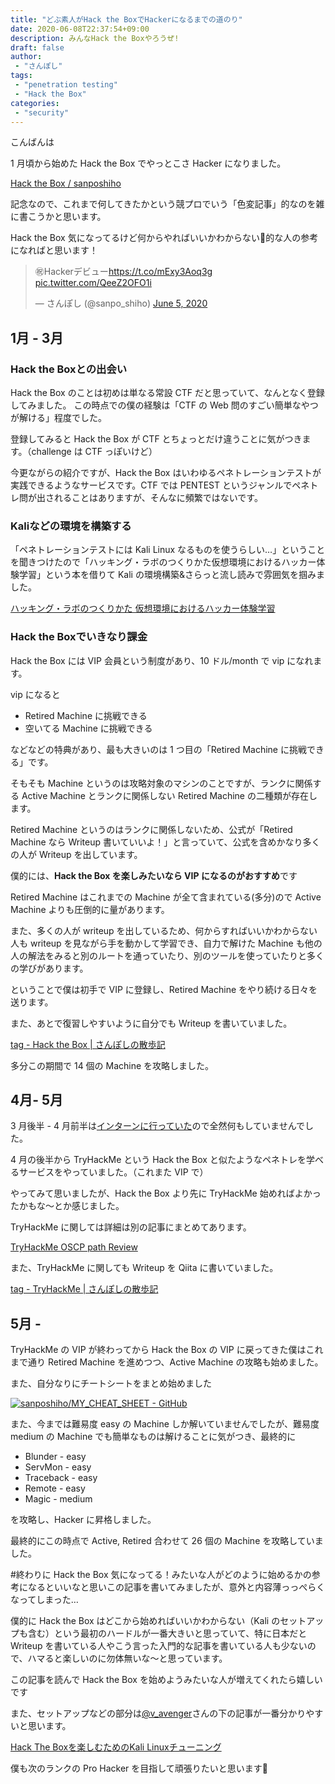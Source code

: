 ```yaml
---
title: "どぶ素人がHack the BoxでHackerになるまでの道のり"
date: 2020-06-08T22:37:54+09:00
description: みんなHack the Boxやろうぜ!
draft: false
author:
 - "さんぽし"
tags:
 - "penetration testing"
 - "Hack the Box"
categories:
 - "security"
---
```


こんばんは

1 月頃から始めた Hack the Box でやっとこさ Hacker になりました。

[Hack the Box / sanposhiho](https://www.hackthebox.eu/profile/247307)

記念なので、これまで何してきたかという競プロでいう「色変記事」的なのを雑に書こうかと思います。

Hack the Box 気になってるけど何からやればいいかわからない🤔的な人の参考になればと思います！

<blockquote class="twitter-tweet"><p lang="ja" dir="ltr">㊗️Hackerデビュー<a href="https://t.co/mExy3Aoq3g">https://t.co/mExy3Aoq3g</a> <a href="https://t.co/QeeZ2OFO1i">pic.twitter.com/QeeZ2OFO1i</a></p>&mdash; さんぽし (@sanpo_shiho) <a href="https://twitter.com/sanpo_shiho/status/1269045729911164928?ref_src=twsrc%5Etfw">June 5, 2020</a></blockquote> <script async src="https://platform.twitter.com/widgets.js" charset="utf-8"></script>

## 1月 - 3月
### Hack the Boxとの出会い
Hack the Box のことは初めは単なる常設 CTF だと思っていて、なんとなく登録してみました。
この時点での僕の経験は「CTF の Web 問のすごい簡単なやつが解ける」程度でした。

登録してみると Hack the Box が CTF とちょっとだけ違うことに気がつきます。（challenge は CTF っぽいけど）

今更ながらの紹介ですが、Hack the Box はいわゆるペネトレーションテストが実践できるようなサービスです。CTF では PENTEST というジャンルでペネトレ問が出されることはありますが、そんなに頻繁ではないです。

### Kaliなどの環境を構築する
「ペネトレーションテストには Kali Linux なるものを使うらしい…」ということを聞きつけたので「ハッキング・ラボのつくりかた仮想環境におけるハッカー体験学習」という本を借りて Kali の環境構築&さらっと流し読みで雰囲気を掴みました。

[ハッキング・ラボのつくりかた 仮想環境におけるハッカー体験学習](https://www.shoeisha.co.jp/book/detail/9784798155302)

### Hack the Boxでいきなり課金
Hack the Box には VIP 会員という制度があり、10 ドル/month で vip になれます。

vip になると

- Retired Machine に挑戦できる
- 空いてる Machine に挑戦できる

などなどの特典があり、最も大きいのは 1 つ目の「Retired Machine に挑戦できる」です。

そもそも Machine というのは攻略対象のマシンのことですが、ランクに関係する Active Machine とランクに関係しない Retired Machine の二種類が存在します。

Retired Machine というのはランクに関係しないため、公式が「Retired Machine なら Writeup 書いていいよ！」と言っていて、公式を含めかなり多くの人が Writeup を出しています。

僕的には、**Hack the Box を楽しみたいなら VIP になるのがおすすめ**です

Retired Machine はこれまでの Machine が全て含まれている(多分)ので Active Machine よりも圧倒的に量があります。

また、多くの人が writeup を出しているため、何からすればいいかわからない人も writeup を見ながら手を動かして学習でき、自力で解けた Machine も他の人の解法をみると別のルートを通っていたり、別のツールを使っていたりと多くの学びがあります。

ということで僕は初手で VIP に登録し、Retired Machine をやり続ける日々を送ります。

また、あとで復習しやすいように自分でも Writeup を書いていました。

[tag - Hack the Box | さんぽしの散歩記](/tags/hack-the-box/)

多分この期間で 14 個の Machine を攻略しました。

## 4月- 5月

3 月後半 - 4 月前半は[インターンに行っていた](/posts/mixi-spring-internship-2020/)ので全然何もしていませんでした。

4 月の後半から TryHackMe という Hack the Box と似たようなペネトレを学べるサービスをやっていました。（これまた VIP で）

やってみて思いましたが、Hack the Box より先に TryHackMe 始めればよかったかもな〜とか感じました。

TryHackMe に関しては詳細は別の記事にまとめてあります。

[TryHackMe OSCP path Review](/posts/try-hack-me-oscp-path/)

また、TryHackMe に関しても Writeup を Qiita に書いていました。

[tag - TryHackMe | さんぽしの散歩記](/tags/tryhackme/)

## 5月 -
TryHackMe の VIP が終わってから Hack the Box の VIP に戻ってきた僕はこれまで通り Retired Machine を進めつつ、Active Machine の攻略も始めました。

また、自分なりにチートシートをまとめ始めました

[![sanposhiho/MY_CHEAT_SHEET - GitHub](https://gh-card.dev/repos/sanposhiho/MY_CHEAT_SHEET.svg)](https://github.com/sanposhiho/MY_CHEAT_SHEET)

また、今までは難易度 easy の Machine しか解いていませんでしたが、難易度 medium の Machine でも簡単なものは解けることに気がつき、最終的に

- Blunder - easy
- ServMon - easy
- Traceback - easy
- Remote - easy
- Magic - medium

を攻略し、Hacker に昇格しました。

最終的にこの時点で Active, Retired 合わせて 26 個の Machine を攻略していました。

#終わりに
Hack the Box 気になってる！みたいな人がどのように始めるかの参考になるといいなと思いこの記事を書いてみましたが、意外と内容薄っっぺらくなってしまった…

僕的に Hack the Box はどこから始めればいいかわからない（Kali のセットアップも含む）という最初のハードルが一番大きいと思っていて、特に日本だと Writeup を書いている人やこう言った入門的な記事を書いている人も少ないので、ハマると楽しいのに勿体無いな〜と思っています。

この記事を読んで Hack the Box を始めようみたいな人が増えてくれたら嬉しいです

また、セットアップなどの部分は[@v_avenger](https://twitter.com/v_avenger)さんの下の記事が一番分かりやすいと思います。

[Hack The Boxを楽しむためのKali Linuxチューニング](https://qiita.com/v_avenger/items/c85d946ed2b6bf340a84)

僕も次のランクの Pro Hacker を目指して頑張りたいと思います🏃
 
